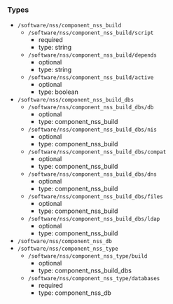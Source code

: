 ### Types

- `/software/nss/component_nss_build`
    - `/software/nss/component_nss_build/script`
        - required
        - type: string
    - `/software/nss/component_nss_build/depends`
        - optional
        - type: string
    - `/software/nss/component_nss_build/active`
        - optional
        - type: boolean
- `/software/nss/component_nss_build_dbs`
    - `/software/nss/component_nss_build_dbs/db`
        - optional
        - type: component_nss_build
    - `/software/nss/component_nss_build_dbs/nis`
        - optional
        - type: component_nss_build
    - `/software/nss/component_nss_build_dbs/compat`
        - optional
        - type: component_nss_build
    - `/software/nss/component_nss_build_dbs/dns`
        - optional
        - type: component_nss_build
    - `/software/nss/component_nss_build_dbs/files`
        - optional
        - type: component_nss_build
    - `/software/nss/component_nss_build_dbs/ldap`
        - optional
        - type: component_nss_build
- `/software/nss/component_nss_db`
- `/software/nss/component_nss_type`
    - `/software/nss/component_nss_type/build`
        - optional
        - type: component_nss_build_dbs
    - `/software/nss/component_nss_type/databases`
        - required
        - type: component_nss_db

